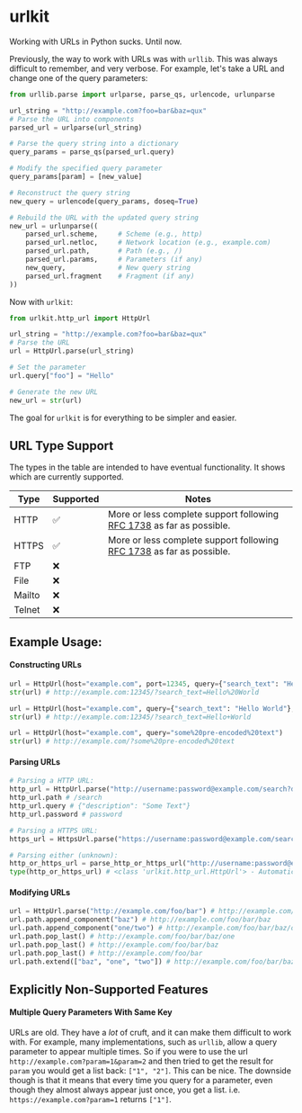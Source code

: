 # urlkit

Working with URLs in Python sucks. Until now.

Previously, the way to work with URLs was with `urllib`. This was always difficult to remember, and very verbose. For example, let's take a URL and change one of the query parameters:

```python
from urllib.parse import urlparse, parse_qs, urlencode, urlunparse

url_string = "http://example.com?foo=bar&baz=qux"
# Parse the URL into components
parsed_url = urlparse(url_string)

# Parse the query string into a dictionary
query_params = parse_qs(parsed_url.query)

# Modify the specified query parameter
query_params[param] = [new_value]

# Reconstruct the query string
new_query = urlencode(query_params, doseq=True)

# Rebuild the URL with the updated query string
new_url = urlunparse((
    parsed_url.scheme,     # Scheme (e.g., http)
    parsed_url.netloc,     # Network location (e.g., example.com)
    parsed_url.path,       # Path (e.g., /)
    parsed_url.params,     # Parameters (if any)
    new_query,             # New query string
    parsed_url.fragment    # Fragment (if any)
))
```

Now with `urlkit`:

```python
from urlkit.http_url import HttpUrl

url_string = "http://example.com?foo=bar&baz=qux"
# Parse the URL
url = HttpUrl.parse(url_string)

# Set the parameter
url.query["foo"] = "Hello"

# Generate the new URL
new_url = str(url)
```

The goal for `urlkit` is for everything to be simpler and easier.

## URL Type Support

The types in the table are intended to have eventual functionality. It shows which are currently supported.

| Type   | Supported | Notes                                                                                                                 |
| ------ | --------- | --------------------------------------------------------------------------------------------------------------------- |
| HTTP   | ✅        | More or less complete support following [RFC 1738](https://datatracker.ietf.org/doc/html/rfc1738) as far as possible. |
| HTTPS  | ✅        | More or less complete support following [RFC 1738](https://datatracker.ietf.org/doc/html/rfc1738) as far as possible. |
| FTP    | ❌        |                                                                                                                       |
| File   | ❌        |                                                                                                                       |
| Mailto | ❌        |                                                                                                                       |
| Telnet | ❌        |                                                                                                                       |

## Example Usage:

#### Constructing URLs

```python
url = HttpUrl(host="example.com", port=12345, query={"search_text": "Hello World"})
str(url) # http://example.com:12345/?search_text=Hello%20World

url = HttpUrl(host="example.com", query={"search_text": "Hello World"}, query_options=QueryOptions(space_encoding=SpaceEncoding.PLUS))
str(url) # http://example.com:12345/?search_text=Hello+World

url = HttpUrl(host="example.com", query="some%20pre-encoded%20text")
str(url) # http://example.com/?some%20pre-encoded%20text
```

#### Parsing URLs

```python
# Parsing a HTTP URL:
http_url = HttpUrl.parse("http://username:password@example.com/search?description=Some%20Text")
http_url.path # /search
http_url.query # {"description": "Some Text"}
http_url.password # password

# Parsing a HTTPS URL:
https_url = HttpsUrl.parse("https://username:password@example.com/search?description=Some%20Text")

# Parsing either (unknown):
http_or_https_url = parse_http_or_https_url("http://username:password@example.com/search?description=Some%20Text")
type(http_or_https_url) # <class 'urlkit.http_url.HttpUrl'> - Automatically returns the correct type
```

#### Modifying URLs

```python
url = HttpUrl.parse("http://example.com/foo/bar") # http://example.com/foo/bar
url.path.append_component("baz") # http://example.com/foo/bar/baz
url.path.append_component("one/two") # http://example.com/foo/bar/baz/one/two
url.path.pop_last() # http://example.com/foo/bar/baz/one
url.path.pop_last() # http://example.com/foo/bar/baz
url.path.pop_last() # http://example.com/foo/bar
url.path.extend(["baz", "one", "two"]) # http://example.com/foo/bar/baz/one/two
```

## Explicitly Non-Supported Features

#### Multiple Query Parameters With Same Key

URLs are old. They have a _lot_ of cruft, and it can make them difficult to work with. For example, many implementations, such as `urllib`, allow a query parameter to appear multiple times. So if you were to use the url `http://example.com?param=1&param=2` and then tried to get the result for `param` you would get a list back: `["1", "2"]`. This can be nice. The downside though is that it means that every time you query for a parameter, even though they almost always appear just once, you get a list. i.e. `https://example.com?param=1` returns `["1"]`.
